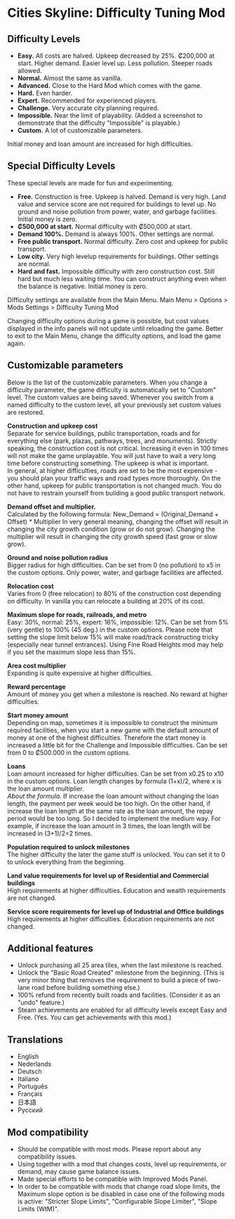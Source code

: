 # Cities Skyline: Difficulty Tuning Mod

## Difficulty Levels
- **Easy.** All costs are halved. Upkeep decreased by 25%. ₡200,000 at start. Higher demand. Easier level up. Less pollution. Steeper roads allowed.
- **Normal.** Almost the same as vanilla.
- **Advanced.** Close to the Hard Mod which comes with the game.
- **Hard.** Even harder.
- **Expert.** Recommended for experienced players.
- **Challenge.** Very accurate city planning required.
- **Impossible.** Near the limit of playability. (Added a screenshot to demonstrate that the difficulty "Impossible" is playable.)
- **Custom.** A lot of customizable parameters.

Initial money and loan amount are increased for high difficulties.

## Special Difficulty Levels
These special levels are made for fun and experimenting.
- **Free.** Construction is free. Upkeep is halved. Demand is very high. Land value and service score are not required for buildings to level up. No ground and noise pollution from power, water, and garbage facilities. Initial money is zero.
- **₡500,000 at start.** Normal difficulty with ₡500,000 at start.
- **Demand 100%.** Demand is always 100%. Other settings are normal.
- **Free public transport.** Normal difficulty. Zero cost and upkeep for public transport.
- **Low city.** Very high levelup requirements for buildings. Other settings are normal.
- **Hard and fast.** Impossible difficulty with zero construction cost. Still hard but much less waiting time. You can construct anything even when the balance is negative. Initial money is zero.

Difficulty settings are available from the Main Menu.
Main Menu > Options > Mods Settings > Difficulty Tuning Mod

Changing difficulty options during a game is possible, but cost values displayed in the info panels will not update until reloading the game. Better to exit to the Main Menu, change the difficulty options, and load the game again.

## Customizable parameters
Below is the list of the customizable parameters. When you change a difficulty parameter, the game difficulty is automatically set to "Custom" level. The custom values are being saved. Whenever you switch from a named difficulty to the custom level, all your previously set custom values are restored.

**Construction and upkeep cost**  
Separate for service buildings, public transportation, roads and for everything else (park, plazas, pathways, trees, and monuments).
Strictly speaking, the construction cost is not critical. Increasing it even in 100 times will not make the game unplayable. You will just have to wait a very long time before constructing something. The upkeep is what is important.  
In general, at higher difficulties, roads are set to be the most expensive - you should plan your traffic ways and road types more thoroughly. On the other hand, upkeep for public transportation is not changed much. You do not have to restrain yourself from building a good public transport network.

**Demand offset and multiplier.**  
Calculated by the following formula: New_Demand = (Original_Demand + Offset) * Multiplier
In very general meaning, changing the offset will result in changing the city growth condition (grow or do not grow). Changing the multiplier will result in changing the city growth speed (fast grow or slow grow).

**Ground and noise pollution radius**  
Bigger radius for high difficulties. Can be set from 0 (no pollution) to x5 in the custom options. Only power, water, and garbage facilities are affected.

**Relocation cost**  
Varies from 0 (free relocation) to 80% of the construction cost depending on difficulty. In vanilla you can relocate a building at 20% of its cost.

**Maximum slope for roads, railroads, and metro**  
Easy: 30%, normal: 25%, expert: 16%, impossible: 12%. Can be set from 5% (very gentle) to 100% (45 deg.) in the custom options. Please note that setting the slope limit below 15% will make road/track constructing tricky (especially near tunnel entrances). Using Fine Road Heights mod may help if you set the maximum slope less than 15%.

**Area cost multiplier**  
Expanding is quite expensive at higher difficulties.

**Reward percentage**  
Amount of money you get when a milestone is reached. No reward at higher difficulties.

**Start money amount**  
Depending on map, sometimes it is impossible to construct the minimum required facilities, when you start a new game with the default amount of money at one of the highest difficulties. Therefore the start money is increased a little bit for the Challenge and Impossible difficulties. Can be set from 0 to ₡500.000 in the custom options.

**Loans**  
Loan amount increased for higher difficulties. Can be set from x0.25 to x10 in the custom options. Loan length changes by formula (1+x)/2, where x is the loan amount multiplier.  
*About the formula.* If increase the loan amount without changing the loan length, the payment per week would be too high. On the other hand, if increase the loan length at the same rate as the loan amount, the repay period would be too long. So I decided to implement the medium way. For example, if increase the loan amount in 3 times, the loan length will be increased in (3+1)/2=2 times.

**Population required to unlock milestones**  
The higher difficulty the later the game stuff is unlocked. You can set it to 0 to unlock everything from the beginning.

**Land value requirements for level up of Residential and Commercial buildings**  
High requirements at higher difficulties. Education and wealth requirements are not changed.

**Service score requirements for level up of Industrial and Office buildings**  
High requirements at higher difficulties. Education requirements are not changed.

## Additional features
- Unlock purchasing all 25 area tiles, when the last milestone is reached.
- Unlock the "Basic Road Created" milestone from the beginning. (This is very minor thing that removes the requirement to build a piece of two-lane road before building something else.)
- 100% refund from recently built roads and facilities. (Consider it as an "undo" feature.)
- Steam achievements are enabled for all difficulty levels except Easy and Free. (Yes. You can get achievements with this mod.)

## Translations
- English
- Nederlands
- Deutsch
- Italiano
- Português
- Français
- 日本語
- Русский

## Mod compatibility
- Should be compatible with most mods. Please report about any compatibility issues.
- Using together with a mod that changes costs, level up requirements, or demand, may cause game balance issues.
- Made special efforts to be compatible with Improved Mods Panel.
- In order to be compatible with mods that change road slope limits, the Maximum slope option is be disabled in case one of the following mods is active: "Stricter Slope Limits", "Configurable Slope Limiter", "Slope Limits (WtM)".
